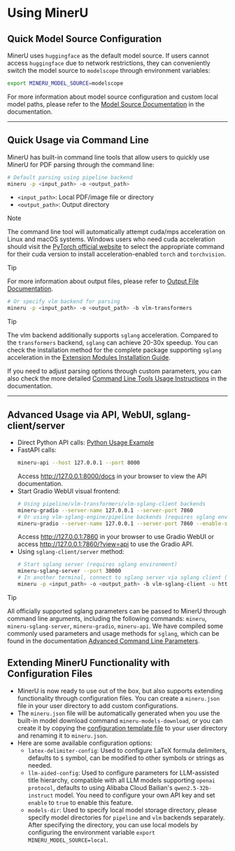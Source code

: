 # Using MinerU

## Quick Model Source Configuration
MinerU uses `huggingface` as the default model source. If users cannot access `huggingface` due to network restrictions, they can conveniently switch the model source to `modelscope` through environment variables:
```bash
export MINERU_MODEL_SOURCE=modelscope
```
For more information about model source configuration and custom local model paths, please refer to the [Model Source Documentation](./model_source.md) in the documentation.

---

## Quick Usage via Command Line
MinerU has built-in command line tools that allow users to quickly use MinerU for PDF parsing through the command line:
```bash
# Default parsing using pipeline backend
mineru -p <input_path> -o <output_path>
```
- `<input_path>`: Local PDF/image file or directory
- `<output_path>`: Output directory

> [!NOTE]
> The command line tool will automatically attempt cuda/mps acceleration on Linux and macOS systems. Windows users who need cuda acceleration should visit the [PyTorch official website](https://pytorch.org/get-started/locally/) to select the appropriate command for their cuda version to install acceleration-enabled `torch` and `torchvision`.

> [!TIP]
> For more information about output files, please refer to [Output File Documentation](./output_file.md).

```bash
# Or specify vlm backend for parsing
mineru -p <input_path> -o <output_path> -b vlm-transformers
```
> [!TIP]
> The vlm backend additionally supports `sglang` acceleration. Compared to the `transformers` backend, `sglang` can achieve 20-30x speedup. You can check the installation method for the complete package supporting `sglang` acceleration in the [Extension Modules Installation Guide](../quick_start/extension_modules.md).

If you need to adjust parsing options through custom parameters, you can also check the more detailed [Command Line Tools Usage Instructions](./cli_tools.md) in the documentation.

---

## Advanced Usage via API, WebUI, sglang-client/server

- Direct Python API calls: [Python Usage Example](https://github.com/opendatalab/MinerU/blob/master/demo/demo.py)
- FastAPI calls:
  ```bash
  mineru-api --host 127.0.0.1 --port 8000
  ```
  Access http://127.0.0.1:8000/docs in your browser to view the API documentation.
- Start Gradio WebUI visual frontend:
  ```bash
  # Using pipeline/vlm-transformers/vlm-sglang-client backends
  mineru-gradio --server-name 127.0.0.1 --server-port 7860
  # Or using vlm-sglang-engine/pipeline backends (requires sglang environment)
  mineru-gradio --server-name 127.0.0.1 --server-port 7860 --enable-sglang-engine true
  ```
  Access http://127.0.0.1:7860 in your browser to use Gradio WebUI or access http://127.0.0.1:7860/?view=api to use the Gradio API.
- Using `sglang-client/server` method:
  ```bash
  # Start sglang server (requires sglang environment)
  mineru-sglang-server --port 30000
  # In another terminal, connect to sglang server via sglang client (only requires CPU and network, no sglang environment needed)
  mineru -p <input_path> -o <output_path> -b vlm-sglang-client -u http://127.0.0.1:30000
  ``` 
> [!TIP]
> All officially supported sglang parameters can be passed to MinerU through command line arguments, including the following commands: `mineru`, `mineru-sglang-server`, `mineru-gradio`, `mineru-api`.
> We have compiled some commonly used parameters and usage methods for `sglang`, which can be found in the documentation [Advanced Command Line Parameters](./advanced_cli_parameters.md).

## Extending MinerU Functionality with Configuration Files

- MinerU is now ready to use out of the box, but also supports extending functionality through configuration files. You can create a `mineru.json` file in your user directory to add custom configurations.
- The `mineru.json` file will be automatically generated when you use the built-in model download command `mineru-models-download`, or you can create it by copying the [configuration template file](https://github.com/opendatalab/MinerU/blob/master/mineru.template.json) to your user directory and renaming it to `mineru.json`.
- Here are some available configuration options:
  - `latex-delimiter-config`: Used to configure LaTeX formula delimiters, defaults to `$` symbol, can be modified to other symbols or strings as needed.
  - `llm-aided-config`: Used to configure parameters for LLM-assisted title hierarchy, compatible with all LLM models supporting `openai protocol`, defaults to using Alibaba Cloud Bailian's `qwen2.5-32b-instruct` model. You need to configure your own API key and set `enable` to `true` to enable this feature.
  - `models-dir`: Used to specify local model storage directory, please specify model directories for `pipeline` and `vlm` backends separately. After specifying the directory, you can use local models by configuring the environment variable `export MINERU_MODEL_SOURCE=local`.
